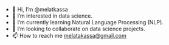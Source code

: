 - 👋 Hi, I’m @melatkassa
- 👀 I’m interested in data science.
- 🌱 I’m currently learning Natural Language Processing (NLP).
- 💞️ I’m looking to collaborate on data science projects.
- 📫 How to reach me melatakassa@gmail.com

<!---
melatkassa/melatkassa is a ✨ special ✨ repository because its `README.md` (this file) appears on your GitHub profile.
You can click the Preview link to take a look at your changes.
--->
